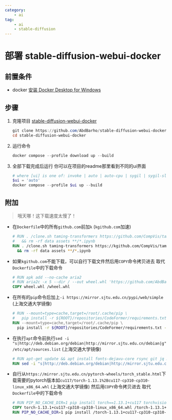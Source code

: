 ```yaml
---
category:
    - ai
tag:
    - ai
    - stable-diffusion
---
```


# 部署 stable-diffusion-webui-docker

## 前置条件

- docker [安装 Docker Desktop for Windows](../docker/install.md)

## 步骤

1. 克隆项目 [stable-diffusion-webui-docker](https://github.com/AbdBarho/stable-diffusion-webui-docker)
    ```powershell
    git clone https://github.com/AbdBarho/stable-diffusion-webui-docker --depth=1
    cd stable-diffusion-webui-docker
    ```
2. 运行命令
    ```powershell
    docker compose --profile download up --build
    ```
3. 全部下载完成后运行
  你可以在项目的readme那里看到不同的ui界面
    ```powershell
    # where [ui] is one of: invoke | auto | auto-cpu | sygil | sygil-sl
    $ui = 'auto'
    docker compose --profile $ui up --build
    ```

## 附加

> 哦天哪！这下载速度太慢了！

- 在`Dockerfile`中的所有`github.com`前加`k` (`kgithub.com`加速)
  ```Dockerfile
  # RUN . /clone.sh taming-transformers https://github.com/CompVis/taming-transformers.git 24268930bf1dce879235a7fddd0b2355b84d7ea6 \
  #   && rm -rf data assets **/*.ipynb
  RUN . /clone.sh taming-transformers https://kgithub.com/CompVis/taming-transformers.git 24268930bf1dce879235a7fddd0b2355b84d7ea6 \
    && rm -rf data assets **/*.ipynb
  ```
- 如果`kgithub.com`不能下载，可以自行下载文件然后用`COPY`命令拷贝进去 取代`Dockerfile`中的下载命令
  ```Dockerfile
  # RUN apk add --no-cache aria2
  # RUN aria2c -x 5 --dir / --out wheel.whl 'https://github.com/AbdBarho/stable-diffusion-webui-docker/releases/download/5.0.0/xformers-0.0.17.dev449-cp310-cp310-manylinux2014_x86_64.whl'
  COPY wheel.whl /wheel.whl
  ```
- 在所有的`pip`命令后加上`-i https://mirror.sjtu.edu.cn/pypi/web/simple` (上海交通大学镜像)
  ```Dockerfile
  # RUN --mount=type=cache,target=/root/.cache/pip \
  #   pip install -r ${ROOT}/repositories/CodeFormer/requirements.txt
  RUN --mount=type=cache,target=/root/.cache/pip \
    pip install -r ${ROOT}/repositories/CodeFormer/requirements.txt -i https://mirror.sjtu.edu.cn/pypi/web/simple
  ```
- 在执行`apt`命令前执行`sed -i "s|http://deb.debian.org/debian|http://mirror.sjtu.edu.cn/debian|g" /etc/apt/sources.list` (上海交通大学镜像)
  ```Dockerfile
  # RUN apt-get update && apt install fonts-dejavu-core rsync git jq moreutils -y && apt-get clean
  RUN sed -i "s|http://deb.debian.org/debian|http://mirror.sjtu.edu.cn/debian|g" /etc/apt/sources.list && apt-get update && apt install fonts-dejavu-core rsync git jq moreutils -y && apt-get clean
  ```
- 自行从`https://mirror.sjtu.edu.cn/pytorch-wheels/torch_stable.html`下载需要的pytorch版本如`cu117/torch-1.13.1%2Bcu117-cp310-cp310-linux_x86_64.whl` (上海交通大学镜像)
  然后用`COPY`命令拷贝进去 取代`Dockerfile`中的下载命令
  ```Dockerfile
  # RUN PIP_NO_CACHE_DIR=1 pip install torch==1.13.1+cu117 torchvision --extra-index-url https://download.pytorch.org/whl/cu117
  COPY torch-1.13.1+cu117-cp310-cp310-linux_x86_64.whl /torch-1.13.1+cu117-cp310-cp310-linux_x86_64.whl
  RUN PIP_NO_CACHE_DIR=1 pip install /torch-1.13.1+cu117-cp310-cp310-linux_x86_64.whl torchvision -i https://mirror.sjtu.edu.cn/pypi/web/simple
  ```
